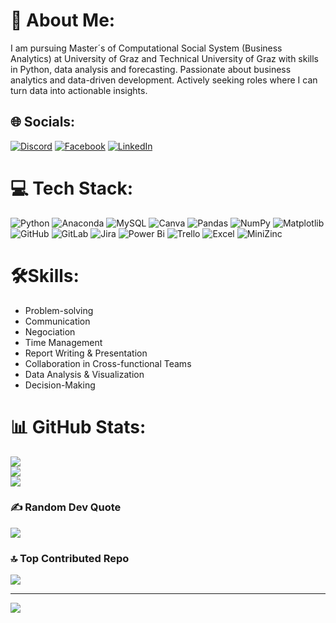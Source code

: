 
# 💫 About Me:
I am pursuing Master´s of Computational Social System (Business Analytics) at University of Graz and Technical University of Graz with skills in Python, data analysis and forecasting. Passionate about business analytics and data-driven development. Actively seeking roles where I can turn data into actionable insights.<br>


## 🌐 Socials:
[![Discord](https://img.shields.io/badge/Discord-%237289DA.svg?logo=discord&logoColor=white)](https://discord.gg/http://discordapp.com/users/1230140416213385266) [![Facebook](https://img.shields.io/badge/Facebook-%231877F2.svg?logo=Facebook&logoColor=white)](https://facebook.com/https://www.facebook.com/share/1AYbsg2LDS/) [![LinkedIn](https://img.shields.io/badge/LinkedIn-%230077B5.svg?logo=linkedin&logoColor=white)](https://linkedin.com/in/https://www.linkedin.com/in/mahmudul-hasan-764307249?utm_source=share&utm_campaign=share_via&utm_content=profile&utm_medium=android_app) 


# 💻 Tech Stack:
![Python](https://img.shields.io/badge/python-3670A0?style=for-the-badge&logo=python&logoColor=ffdd54) 
![Anaconda](https://img.shields.io/badge/Anaconda-%2344A833.svg?style=for-the-badge&logo=anaconda&logoColor=white) 
![MySQL](https://img.shields.io/badge/mysql-4479A1.svg?style=for-the-badge&logo=mysql&logoColor=white) 
![Canva](https://img.shields.io/badge/Canva-%2300C4CC.svg?style=for-the-badge&logo=Canva&logoColor=white) 
![Pandas](https://img.shields.io/badge/pandas-%23150458.svg?style=for-the-badge&logo=pandas&logoColor=white) 
![NumPy](https://img.shields.io/badge/numpy-%23013243.svg?style=for-the-badge&logo=numpy&logoColor=white) 
![Matplotlib](https://img.shields.io/badge/Matplotlib-%23ffffff.svg?style=for-the-badge&logo=Matplotlib&logoColor=black) 
![GitHub](https://img.shields.io/badge/github-%23121011.svg?style=for-the-badge&logo=github&logoColor=white) 
![GitLab](https://img.shields.io/badge/gitlab-%23181717.svg?style=for-the-badge&logo=gitlab&logoColor=white) 
![Jira](https://img.shields.io/badge/jira-%230A0FFF.svg?style=for-the-badge&logo=jira&logoColor=white) 
![Power Bi](https://img.shields.io/badge/power_bi-F2C811?style=for-the-badge&logo=powerbi&logoColor=black) 
![Trello](https://img.shields.io/badge/Trello-%23026AA7.svg?style=for-the-badge&logo=Trello&logoColor=white) 
![Excel](https://img.shields.io/badge/MS_Excel-217346?style=for-the-badge&logo=microsoft-excel&logoColor=white)
![MiniZinc](https://img.shields.io/badge/MiniZinc-005B94?style=for-the-badge&logo=code&logoColor=white)

# 🛠Skills:

- Problem-solving
- Communication
- Negociation
- Time Management
- Report Writing & Presentation
- Collaboration in Cross-functional Teams
- Data Analysis & Visualization
- Decision-Making


# 📊 GitHub Stats:
![](https://github-readme-stats.vercel.app/api?username=Mahmudul-Hasan&theme=dark&hide_border=false&include_all_commits=false&count_private=false)<br/>
![](https://nirzak-streak-stats.vercel.app/?user=Mahmudul-Hasan&theme=dark&hide_border=false)<br/>
![](https://github-readme-stats.vercel.app/api/top-langs/?username=Mahmudul-Hasan&theme=dark&hide_border=false&include_all_commits=false&count_private=false&layout=compact)

### ✍️ Random Dev Quote
![](https://quotes-github-readme.vercel.app/api?type=horizontal&theme=radical)

### 🔝 Top Contributed Repo
![](https://github-contributor-stats.vercel.app/api?username=Mahmudul-Hasan&limit=5&theme=dark&combine_all_yearly_contributions=true)


---
[![](https://visitcount.itsvg.in/api?id=Mahmudul-Hasan&icon=0&color=0)](https://visitcount.itsvg.in)

<!-- Proudly created with GPRM ( https://gprm.itsvg.in ) -->
